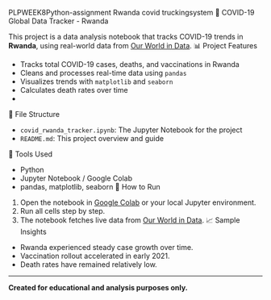  PLPWEEK8Python-assignment
Rwanda covid truckingsystem
 🦠 COVID-19 Global Data Tracker - Rwanda

This project is a data analysis notebook that tracks COVID-19 trends in **Rwanda**, using real-world data from [Our World in Data](https://ourworldindata.org/covid-data).
 📊 Project Features

- Tracks total COVID-19 cases, deaths, and vaccinations in Rwanda
- Cleans and processes real-time data using `pandas`
- Visualizes trends with `matplotlib` and `seaborn`
- Calculates death rates over time
- 
 📁 File Structure

- `covid_rwanda_tracker.ipynb`: The Jupyter Notebook for the project
- `README.md`: This project overview and guide
  
 📌 Tools Used

- Python
- Jupyter Notebook / Google Colab
- pandas, matplotlib, seaborn
 🧪 How to Run

1. Open the notebook in [Google Colab](https://colab.research.google.com/) or your local Jupyter environment.
2. Run all cells step by step.
3. The notebook fetches live data from [Our World in Data](https://covid.ourworldindata.org/data/owid-covid-data.csv).
 📈 Sample Insights

- Rwanda experienced steady case growth over time.
- Vaccination rollout accelerated in early 2021.
- Death rates have remained relatively low.

---

**Created for educational and analysis purposes only.**
